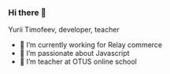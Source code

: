 ### Hi there 👋
Yurii Timofeev, developer, teacher

- 🔭 I’m currently working for Relay commerce
- 🌱 I’m passionate about Javascript 
- 👯 I’m teacher at OTUS online school

